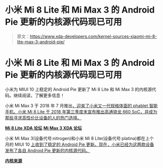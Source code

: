 # 小米 Mi 8 Lite 和 Mi Max 3 的 Android Pie 更新的内核源代码现已可用

> 原文：<https://www.xda-developers.com/kernel-sources-xiaomi-mi-8-lite-max-3-android-pie/>

# 小米 Mi 8 Lite 和 Mi Max 3 的 Android Pie 更新的内核源代码现已可用

小米为 MIUI 10 上稳定的 Android Pie 更新了 Mi 8 Lite 和 Mi Max 3 的内核源代码。继续阅读，了解更多信息！

小米 Mi Max 3 于 2018 年 7 月推出[，迎来了小米又一代规格体面的 phablet 智能手机。小米 Mi 8 Lite 于 2018 年第三季度末宣布推出高通骁龙 660 SoC，并成为那些寻求高性价比设备的人的热门选择。](https://www.xda-developers.com/xiaomi-mi-max-3-specifications-pricing-availability/)

[**Mi 8 Lite XDA 论坛**](https://forum.xda-developers.com/t/mi-8-lite) [**Mi Max 3 XDA 论坛**](https://forum.xda-developers.com/mi-max-3)

小米 Mi Max 3(设备代号:nitrogen)和小米 Mi 8 Lite(设备代号:platina)都在上个月的 MIUI 10 [上收到了稳定的 Android Pie 更新。现在，小米已经为这两款设备发布了各自 Android Pie 更新的内核源代码。](https://www.xda-developers.com/xiaomi-mi-max-3-and-mi-8-lite-android-pie/)

[**内核来源**](https://github.com/MiCode/Xiaomi_Kernel_OpenSource/tree/nitrogen-p-oss)